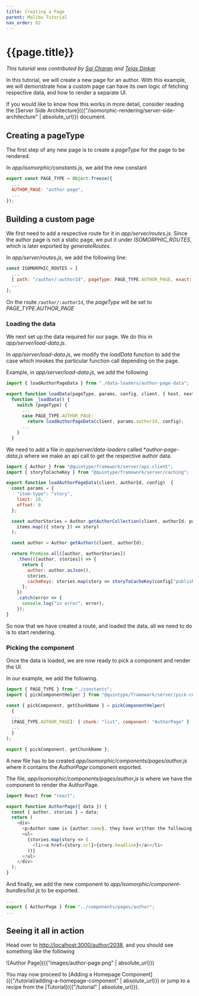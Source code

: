 ```yaml
---
title: Creating a Page
parent: Malibu Tutorial
nav_order: 02
---
```


# {{page.title}}

*This tutorial was contributed by [Sai Charan](https://twitter.com/saiicharan) and [Tejas Dinkar](https://twitter.com/tdinkar)*

In this tutorial, we will create a new page for an author. With this example, we will demonstrate how a custom page can have its own logic of fetching respective data, and how to render a separate UI.

If you would like to know how this works in more detail, consider reading the [Server Side Architecture]({{"/isomorphic-rendering/server-side-architecture" | absolute_url}}) document.

## Creating a pageType

The first step of any new page is to create a *pageType* for the page to be rendered.

In *app/isomorphic/constants.js*, we add the new constant

```javascript
export const PAGE_TYPE = Object.freeze({
  ...
  AUTHOR_PAGE: "author-page",
  ...
});
```

## Building a custom page

We first need to add a respective route for it in *app/server/routes.js*. Since the author page is not a static page, we put it under *ISOMORPHIC_ROUTES*, which is later exported by *generateRoutes*.

In *app/server/routes.js*, we add the following line:

```javascript
const ISOMORPHIC_ROUTES = [
  ...
  { path: "/author/:authorId", pageType: PAGE_TYPE.AUTHOR_PAGE, exact: true },
  ...
];
```

On the route `/author/:authorId`, the *pageType* will be set to *PAGE_TYPE.AUTHOR_PAGE*

### Loading the data

We next set up the data required for our page. We do this in *app/server/load-data.js*.

In *app/server/load-data.js*, we modify the *loadData* function to add the case which invokes the particular function call depending on the page.

Example, in *app/server/load-data.js*, we add the following

```javascript
import { loadAuthorPageData } from "./data-loaders/author-page-data";

export function loadData(pageType, params, config, client, { host, next }) {
  function _loadData() {
    switch (pageType) {
      ...
      case PAGE_TYPE.AUTHOR_PAGE:
        return loadAuthorPageData(client, params.authorId, config);
      ...
    }
  }
```

We need to add a file in *app/server/data-loaders* called **author-page-data.js* where we make an api call to get the respective author data.

```javascript
import { Author } from "@quintype/framework/server/api-client";
import { storyToCacheKey } from "@quintype/framework/server/caching";

export function loadAuthorPageData(client, authorId, config)  {
  const params = {
    "item-type": "story",
    limit: 10,
    offset: 0
  };

  const authorStories = Author.getAuthorCollection(client, authorId, params).then(({ items }) =>
    items.map(({ story }) => story)
  );

  const author = Author.getAuthor(client, authorId);

  return Promise.all([author, authorStories])
    .then(([author, stories]) => {
      return {
        author: author.asJson(),
        stories,
        cacheKeys: stories.map(story => storyToCacheKey(config["publisher-id"], story))
      };
    })
    .catch(error => {
      console.log("in error", error);
    });
}
```

So now that we have created a route, and loaded the data, all we need to do is to start rendering.

### Picking the component

Once the data is loaded, we are now ready to pick a component and render the UI.

In our example, we add the following.

```javascript
import { PAGE_TYPE } from "./constants";
import { pickComponentHelper } from "@quintype/framework/server/pick-component-helper";

const { pickComponent, getChunkName } = pickComponentHelper(
  {
  ...
  [PAGE_TYPE.AUTHOR_PAGE]: { chunk: "list", component: "AuthorPage" }
  ...
  }
);

export { pickComponent, getChunkName };
```

A new file has to be created *app/isomorphic/components/pages/author.js* where it contains the *AuthorPage* component exported.

The file, *app/isomorphic/components/pages/author.js* is where we have the component to render the AuthorPage.

```javascript
import React from "react";

export function AuthorPage({ data }) {
  const { author, stories } = data;
  return (
    <div>
      <p>Author name is {author.name}, they have written the following stories:</p>
      <ul>
        {stories.map(story => (
          <li><a href={story.url}>{story.headline}</a></li>
        ))}
      </ul>
    </div>
  );
}

```

And finally, we add the new component to *app/isomorphic/component-bundles/list.js* to be exported.

```javascript
...
export { AuthorPage } from "../components/pages/author";
...
```

## Seeing it all in action

Head over to [http://localhost:3000/author/2038](http://localhost:3000/author/2038), and you should see something like the following

![Author Page]({{"images/author-page.png" | absolute_url}})

You may now proceed to [Adding a Homepage Component]({{"/tutorial/adding-a-homepage-component" | absolute_url}}) or jump to a recipe from the [Tutorial]({{"/tutorial" | absolute_url}}).
